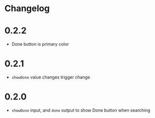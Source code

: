 # Changelog

# 0.2.2

- Done button is primary color

# 0.2.1

- `showDone` value changes trigger change

# 0.2.0

- `showDone` input, and `done` output to show Done button when searching
